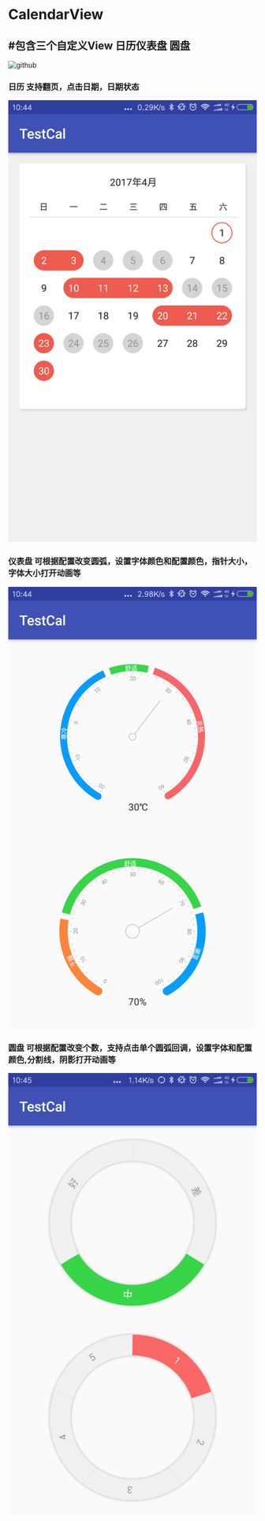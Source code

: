CalendarView
============

#包含三个自定义View 日历仪表盘 圆盘
---------------------------------------
![github](screenshort.gif)

### 日历 支持翻页，点击日期，日期状态 ###
![github](screenshort_cal.png)

### 仪表盘 可根据配置改变圆弧，设置字体颜色和配置颜色，指针大小，字体大小打开动画等 ###
![github](screenshort_dash.png)

### 圆盘 可根据配置改变个数，支持点击单个圆弧回调，设置字体和配置颜色,分割线，阴影打开动画等 ###
![github](screenshort_ring.png)
